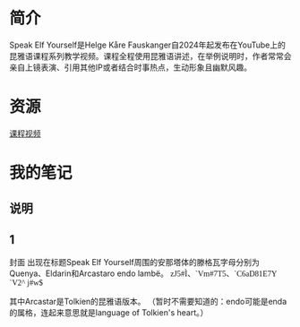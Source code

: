 # 简介
Speak Elf Yourself是Helge Kåre Fauskanger自2024年起发布在YouTube上的昆雅语课程系列教学视频。课程全程使用昆雅语讲述，在举例说明时，作者常常会亲自上镜表演、引用其他IP或者结合时事热点，生动形象且幽默风趣。

# 资源
[课程视频](https://www.youtube.com/playlist?list=PLpRrGdALEBTVeGyy2AQop_piuG9hJ5P0d)


# 我的笔记

## 说明

## 1
封面
出现在标题Speak Elf Yourself周围的安那塔体的滕格瓦字母分别为Quenya、Eldarin和Arcastaro endo lambë。
<span style="font-family: Tengwar Annatar, serif;">zJ5#Ì</span>、<span style="font-family: Tengwar Annatar, serif;">\`Vm#7T5</span>、<span style="font-family: Tengwar Annatar, serif;">\`C6aD81E7Y `V2^ j#w$</span>



其中Arcastar是Tolkien的昆雅语版本。
（暂时不需要知道的：endo可能是enda的属格，连起来意思就是language of Tolkien's heart。）

